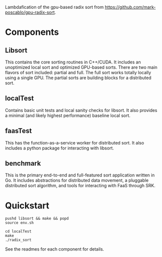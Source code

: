 Lambdafication of the gpu-based radix sort from
https://github.com/mark-poscablo/gpu-radix-sort.

# Components
## Libsort
This contains the core sorting routines in C++/CUDA. It includes an unoptimized
local sort and optimized GPU-based sorts. There are two main flavors of sort
included: partial and full. The full sort works totally locally using a single
GPU. The partial sorts are building blocks for a distributed sort.

## localTest
Contains basic unit tests and local sanity checks for libsort. It also provides
a minimal (and likely highest performance) baseline local sort.

## faasTest
This has the function-as-a-service worker for distributed sort. It also
includes a python package for interacting with libsort.

## benchmark
This is the primary end-to-end and full-featured sort application written in
Go. It includes abstractions for distributed data movement, a pluggable
distributed sort algorithm, and tools for interacting with FaaS through SRK.

# Quickstart

    pushd libsort && make && popd
    source env.sh

    cd localTest
    make
    ./radix_sort

See the readmes for each component for details.
